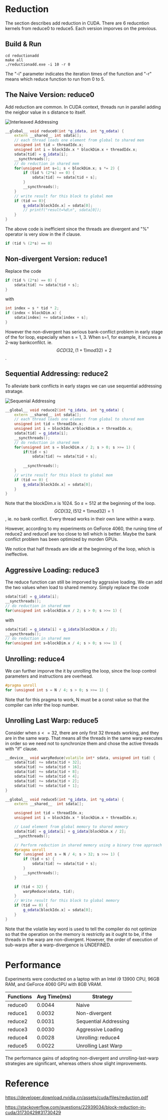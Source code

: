 # Reduction 
The section describes add reduction in CUDA. There are 6 reducntion kernels from reduce0 to reduce5. Each version imporves on the previous. 

## Build & Run
```shell
cd reductionadd
make all
./reductionadd.exe -i 10 -r 0
```
The "-i" parameter indicates the iteration times of the function and "-r" means which reduce function to run from 0 to 5.

## The Naive Version: reduce0

Add reduction are common. In CUDA context, threads run in parallel adding the neigbor value in s distance to itself. 

![Interleaved Addressing](/pics/interleaved_addresssing.png)

```cpp
__global__ void reduce0(int *g_idata, int *g_odata) {
    extern __shared__ int sdata[];
    // each thread loads one element from global to shared mem
    unsigned int tid = threadIdx.x;
    unsigned int i = blockIdx.x * blockDim.x + threadIdx.x;
    sdata[tid] = g_idata[i];
    __syncthreads();
    // do reduction in shared mem
    for(unsigned int s=1; s < blockDim.x; s *= 2) {
        if (tid % (2*s) == 0) {
            sdata[tid] += sdata[tid + s];
        }
        __syncthreads();
    }
    // write result for this block to global mem
    if (tid == 0){
        g_odata[blockIdx.x] = sdata[0];
        // printf("result=%d\n", sdata[0]);
    }
}
```
The above code is inefficient since the threads are divergent and "%" operator is very slow in the if clause.
```cpp
if (tid % (2*s) == 0)
```

## Non-divergent Version: reduce1

Replace the code
```cpp
if (tid % (2*s) == 0) {
    sdata[tid] += sdata[tid + s];
}
```
with
```cpp
int index = s * tid * 2;
if (index < blockDim.x) {
    sdata[index] += sdata[index + s];
}
```
However the non-divergent has serious bank-conflict problem in early stage of the for loop, especially when s = 1, 3. When s=1, for example, it incures a 2-way bankconfilct. ie. $$GCD(32, (1+1)mod32) = 2$$.

## Sequential Addressing: reduce2

To alleviate bank conflicts in early stages we can use sequential addressing stratage.

![Sequenial Addressing](/pics/sequential_addressing.png)

```cpp
__global__ void reduce2(int *g_idata, int *g_odata) {
    extern __shared__ int sdata[];
    // each thread loads one element from global to shared mem
    unsigned int tid = threadIdx.x;
    unsigned int i = blockIdx.x*blockDim.x + threadIdx.x;
    sdata[tid] = g_idata[i];
    __syncthreads();
    // do reduction in shared mem
    for(unsigned int s = blockDim.x / 2; s > 0; s >>= 1) {
        if(tid < s)
            sdata[tid] += sdata[tid + s];
        
        __syncthreads();
    }
    // write result for this block to global mem
    if (tid == 0) {
        g_odata[blockIdx.x] = sdata[0];
    }
}
```
Note that the blockDim.x is 1024.  So $s = 512$ at the beginning of the loop. $$GCD(32, (512 + 1)mod32) = 1$$, ie. no bank conflict. Every thread works in their own lane within a warp.

However, according to my experiments on GeForce 4060, the runing time of reduce2 and reduce1 are too close to tell which is better. Maybe the bank conflict problem has been optimized by morden GPUs.

We notice that half threads are idle at the beginning of the loop, which is ineffective.

## Aggressive Loading: reduce3
The reduce function can still be imporved by aggrssive loading. We can add the two values when load to shared memory. Simply replace the code
```cpp
sdata[tid] = g_idata[i];
__syncthreads();
// do reduction in shared mem
for(unsigned int s=blockDim.x / 2; s > 0; s >>= 1) {
```
with
```cpp
sdata[tid] = g_idata[i] + g_idata[blockDim.x / 2];
__syncthreads();
// do reduction in shared mem
for(unsigned int s=blockDim.x / 4; s > 0; s >>= 1) {
```

## Unrolling: reduce4
We can further imporve the it by unrolling the loop, since the loop control parameters and instructions are overhead.

```cpp
#pragma unroll
for (unsigned int s = N / 4; s > 0; s >>= 1) {
```

Note that for this pragma to work, N must be a const value so that the compiler can infer the loop number.

## Unrolling Last Warp: reduce5
Consider when $s<=32$, there are only first 32 threads working, and they are in the same warp. That means all the threads in the same warp executes in order so we need not to synchronize them and chose the active threads with "if" clause. 

```cpp
__device__ void warpReduce(volatile int* sdata, unsigned int tid) {
    sdata[tid] += sdata[tid + 32];
    sdata[tid] += sdata[tid + 16];
    sdata[tid] += sdata[tid + 8];
    sdata[tid] += sdata[tid + 4];
    sdata[tid] += sdata[tid + 2];
    sdata[tid] += sdata[tid + 1]; 
}

__global__ void reduce5(int *g_idata, int *g_odata) {
    extern __shared__  int sdata[];

    unsigned int tid = threadIdx.x;
    unsigned int i = blockIdx.x * blockDim.x + threadIdx.x;

    // Load element from global memory to shared memory
    sdata[tid] = g_idata[i] + g_idata[blockDim.x / 2];
    __syncthreads();

    // Perform reduction in shared memory using a binary tree approach
    #pragma unroll
    for (unsigned int s = N / 4; s > 32; s >>= 1) {
        if (tid < s) {
            sdata[tid] += sdata[tid + s];
        }
        __syncthreads();
    }

    if (tid < 32) {
        warpReduce(sdata, tid);
    }
    // Write result for this block to global memory
    if (tid == 0) {
        g_odata[blockIdx.x] = sdata[0];
    }
}
```

Note that the volatile key word is used to tell the compiler do not optimize so that the operation on the memory is restrictly as it ought to be, if the threads in the warp are non-divergent. However, the order of execution of sub-warps after a warp-divergence is UNDEFINED.


# Performance
Experiments were conducted on a laptop with an Intel i9 13900 CPU, 96GB RAM, and GeForce 4060 GPU with 8GB VRAM.

| Functions | Avg Time(ms) | Strategy|
|-----------|--------------|---------|
| reduce0| 0.0044|   Naive        |
| reduce1| 0.0032|  Non-divergent |
| reduce2| 0.0031|Sequential Addressing|
| reduce3| 0.0030|Aggressive Loading|
| reduce4| 0.0028|Unrolling: reduce4|
| reduce5| 0.0022|Unrolling Last Warp|

The performance gains of adopting non-divergent and unrolling-last-warp strategies are significant, whereas others show slight improvements.

# Reference
https://developer.download.nvidia.cn/assets/cuda/files/reduction.pdf

https://stackoverflow.com/questions/22939034/block-reduction-in-cuda/31730429#31730429
